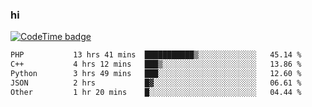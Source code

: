 ### hi  


<!--
**passer12/passer12** is a ✨ _special_ ✨ repository because its `README.md` (this file) appears on your GitHub profile.

Here are some ideas to get you started:

- 🔭 I’m currently working on ...
- 🌱 I’m currently learning ...
- 👯 I’m looking to collaborate on ...
- 🤔 I’m looking for help with ...
- 💬 Ask me about ...
- 📫 How to reach me: ...
- 😄 Pronouns: ...
- ⚡ Fun fact: ...
-->
<!--[![Top Langs](https://github-readme-stats.vercel.app/api/top-langs/?username=passer12&show_icons=true&theme=radical&count_private=true)](https://github.com/anuraghazra/github-readme-stats)-->
<!--[![Anurag's GitHub stats](https://github-readme-stats.vercel.app/api?username=passer12&show_icons=true&theme=radical&count_private=true)](https://github.com/anuraghazra/github-readme-stats)-->


[![CodeTime badge](https://img.shields.io/endpoint?style=social&url=https%3A%2F%2Fapi.codetime.dev%2Fshield%3Fid%3D20950%26project%3D%26in%3D0)](https://codetime.dev)

<!--START_SECTION:waka-->

```txt
PHP           13 hrs 41 mins  ███████████▒░░░░░░░░░░░░░   45.14 %
C++           4 hrs 12 mins   ███▒░░░░░░░░░░░░░░░░░░░░░   13.86 %
Python        3 hrs 49 mins   ███░░░░░░░░░░░░░░░░░░░░░░   12.60 %
JSON          2 hrs           █▓░░░░░░░░░░░░░░░░░░░░░░░   06.61 %
Other         1 hr 20 mins    █░░░░░░░░░░░░░░░░░░░░░░░░   04.44 %
```

<!--END_SECTION:waka-->

